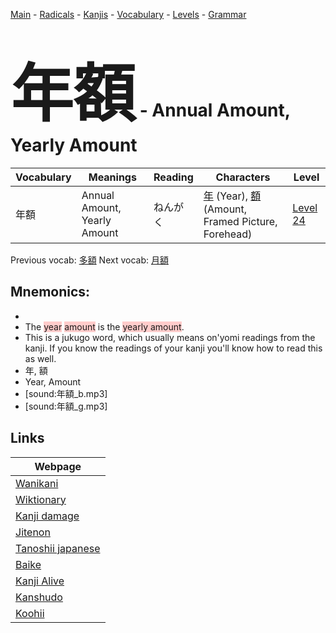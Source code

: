 <style> bigfont {font-size: 100px}</style>
[Main](../README.md) -
[Radicals](../radicals.md) -
[Kanjis](../kanjis.md) -
[Vocabulary](../vocabulary.md) -
[Levels](../levels.md) -
[Grammar](../grammar.md)
# <bigfont> 年額</bigfont> - Annual Amount, Yearly Amount 

| Vocabulary | Meanings | Reading | Characters | Level |
| --- | --- | --- | --- | --- |
| 年額 | Annual Amount, Yearly Amount | ねんがく |  [年](../kanjis/年.md) (Year), [額](../kanjis/額.md) (Amount, Framed Picture, Forehead) | [Level 24](../levels/wk_level24.md) |

Previous vocab: [多額](多額.md) Next vocab: [月額](月額.md) 

## Mnemonics:

* 
* The <span style="background-color:#ffcccb"> year</span> <span style="background-color:#ffcccb"> amount</span> is the <span style="background-color:#ffcccb"> yearly amount</span>.
* This is a jukugo word, which usually means on'yomi readings from the kanji. If you know the readings of your kanji you'll know how to read this as well.
* 年, 額
* Year, Amount
* [sound:年額_b.mp3]
* [sound:年額_g.mp3]


## Links 

| Webpage |
| --- |
| [Wanikani          ](https://www.wanikani.com/kanji/年額) |
| [Wiktionary        ](https://en.wiktionary.org/wiki/年額) |
| [Kanji damage      ](http://www.kanjidamage.com/kanji/search?utf8=✓&q=年額) |
| [Jitenon           ](https://jitenon.com/kanji/年額) |
| [Tanoshii japanese ](https://www.tanoshiijapanese.com/dictionary/kanji.cfm?k=年額) |
| [Baike             ](https://baike.baidu.com/item/年額) |
| [Kanji Alive       ](https://app.kanjialive.com/年額) |
| [Kanshudo          ](https://www.kanshudo.com/searchmn?q=年額) |
| [Koohii            ](https://kanji.koohii.com/study/kanji/年額) |
